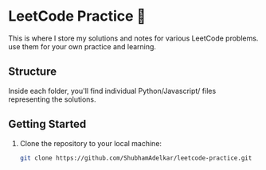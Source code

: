 # LeetCode Practice 🚀

This is where I store my solutions and notes for various LeetCode problems. use them for your own practice and learning.

## Structure

Inside each folder, you'll find individual Python/Javascript/ files representing the solutions.

## Getting Started

1. Clone the repository to your local machine:

   ```bash
   git clone https://github.com/ShubhamAdelkar/leetcode-practice.git
   ```
